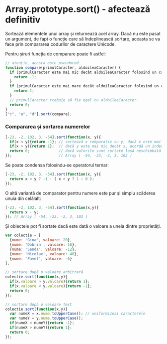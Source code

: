 # Array.prototype.sort() - afectează definitiv

Sortează elementele unui array și returnează acel array.
Dacă nu este pasat un argument, de fapt o funcție care să îndeplinească sortare, aceasta se va face prin compararea codurilor de caractere Unicode.

Pentru șiruri funcția de comparare poate fi astfel:

```js
// atenție, acesta este pseudocod
function compare(primulCaracter, aldoileaCaracter) {
  if (primulCaracter este mai mic decât aldoileaCaracter folosind un criteriu de ordonare) {
    return -1;
  }
  if (primulCaracter este mai mare decât aldoileaCaracter folosind un criteriu de ordonare) {
    return 1;
  }
  // primulCaracter trebuie să fie egal cu aldoileaCaracter
  return 0;
}
["c", "a", "d"].sort(compare);
```

### Compararea și sortarea numerelor

```js
[-23, -2, 102, 3, -54].sort(function(x, y){
  if(x < y){return -1}; // sortează x comparativ cu y, dacă x este mai mic decât y, pune-l pe x pe un index mai mic decât y: se deplasează spre stânga.
  if(x > y){return 1};  // dacă y este mai mic decât x, acordă un index mai mic.
  return 0;             // dacă valorile sunt sortate lasă neschimbată poziția unuia față de celălalt.
});                     // Array [ -54, -23, -2, 3, 102 ]
```

Se poate condensa folosindu-se operatorul ternar:

```js
[-23, -2, 102, 3, -54].sort(function(x, y){
  return x < y ? -1 : ( x > y ? 1 : 0 );
});
```

O altă variantă de comparator pentru numere este pur și simplu scăderea unuia din celălalt:

```js
[-23, -2, 102, 3, -54].sort(function(x,y){
  return x - y;
}); // Array [ -54, -23, -2, 3, 102 ]
```

Și obiectele pot fi sortate dacă este dată o valoare a uneia dintre proprietăți.

```js
var colectie = [
  {nume: 'Gina', valoare: 20},
  {nume: 'Dobrin', valoare: 16},
  {nume: 'Sanda', valoare: -12},
  {nume: 'Nicolae', valoare: 40},
  {nume: 'Pavel', valoare: -6}
];

// sortare după o valoare arbitrară
colectie.sort(function(x,y){
  if(x.valoare > y.valoare){return 1};
  if(x.valoare < y.valoare){return -1};
  return 0;
});

// sortare după o valoare text
colectie.sort(function(x,y){
  var numeX = x.nume.toUpperCase(); // uniformizezi caracterele
  var numeY = y.nume.toUpperCase();
  if(numeX < numeY){return -1};
  if(numeX > numeY){return 1};
  return 0;
});
```
